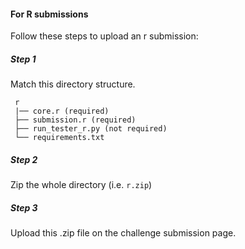 #### For R submissions

Follow these steps to upload an r submission:

##### Step 1
Match this directory structure.

     r
     |── core.r (required)
     ├── submission.r (required)
     ├── run_tester_r.py (not required)
     └── requirements.txt

##### Step 2
Zip the whole directory (i.e. `r.zip`)

##### Step 3
Upload this .zip file on the challenge submission page.
